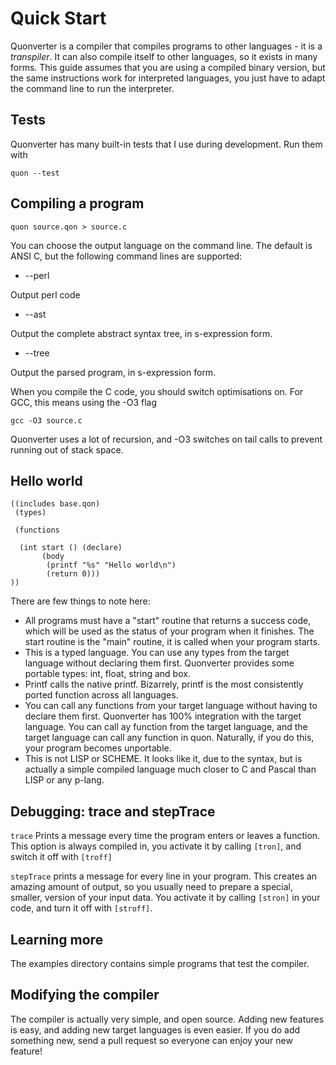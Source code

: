 # Quick Start

Quonverter is a compiler that compiles programs to other languages - it is a _transpiler_.  It can also compile itself to other languages, so it exists in many forms.  This guide assumes that you are using a compiled binary version, but the same instructions work for interpreted languages, you just have to adapt the command line to run the interpreter.

## Tests

Quonverter has many built-in tests that I use during development.  Run them with 

    quon --test

## Compiling a program

    quon source.qon > source.c

You can choose the output language on the command line.  The default is ANSI C, but the following command lines are supported:

* --perl

Output perl code

* --ast

Output the complete abstract syntax tree, in s-expression form.

* --tree

Output the parsed program, in s-expression form.


When you compile the C code, you should switch optimisations on.  For GCC, this means using the -O3 flag

    gcc -O3 source.c

Quonverter uses a lot of recursion, and -O3 switches on tail calls to prevent running out of stack space.

## Hello world

    ((includes base.qon)
     (types)

     (functions

      (int start () (declare)
           (body
            (printf "%s" "Hello world\n")
            (return 0))) 
    ))

There are few things to note here:

* All programs must have a "start" routine that returns a success code, which will be used as the status of your program when it finishes.  The start routine is the "main" routine, it is called when your program starts.
* This is a typed language.  You can use any types from the target language without declaring them first.  Quonverter provides some portable types:  int, float, string and box.
* Printf calls the native printf.  Bizarrely, printf is the most consistently ported function across all languages.
* You can call any functions from your target language without having to declare them first.  Quonverter has 100% integration with the target language.  You can call ay function from the target language, and the target language can  call any function in quon.  Naturally, if you do this, your program becomes unportable.
* This is not LISP or SCHEME.  It looks like it, due to the syntax, but is actually a simple compiled language much closer to C and Pascal than LISP or any p-lang.

## Debugging:  trace and stepTrace

```trace``` Prints a message every time the program enters or leaves a function.  This option is always compiled in, you activate it by calling ```[tron]```, and switch it off with ```[troff]```

```stepTrace``` prints a message for every line in your program.  This creates an amazing amount of output, so you usually need to prepare a special, smaller, version of your input data.  You activate it by calling ```[stron]``` in your code, and turn it off with ```[stroff]```.

## Learning more

The examples directory contains simple programs that test the compiler.

## Modifying the compiler

The compiler is actually very simple, and open source.  Adding new features is easy, and adding new target languages is even easier.  If you do add something new, send a pull request so everyone can enjoy your new feature!
